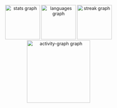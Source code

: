 <br clear="both">

<div align="center">
  <img src="https://github-readme-stats.vercel.app/api?username=jitzelndbm&hide_title=true&hide_rank=true&show_icons=true&include_all_commits=true&count_private=true&disable_animations=false&theme=dark&locale=en&hide_border=true&order=1" height="110" alt="stats graph"  />
  <img src="https://github-readme-stats.vercel.app/api/top-langs?username=jitzelndbm&locale=en&hide_title=true&layout=compact&card_width=320&langs_count=6&theme=dark&hide_border=true&order=2" height="110" alt="languages graph"  />
  <img src="https://streak-stats.demolab.com?user=jitzelndbm&locale=en&mode=daily&theme=dark&hide_border=true&border_radius=0&order=3" height="110" alt="streak graph"  />
  <img src="https://github-readme-activity-graph.vercel.app/graph?username=jitzelndbm&radius=0&theme=gruvbox&area=true&order=5&hide_border=true&hide_title=true&bg_color=151515" height="200" alt="activity-graph graph"  />
</div>
